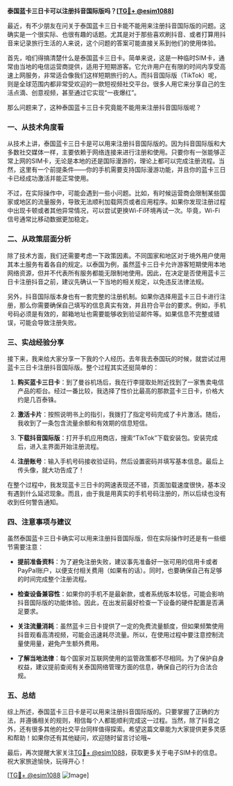 **泰国蓝卡三日卡可以注册抖音国际版吗？[[TG💪+ @esim1088](https://t.me/s/esim1088)]**

最近，有不少朋友在问关于泰国蓝卡三日卡能不能用来注册抖音国际版的问题。这确实是一个很实际、也很有趣的话题。尤其是对于那些喜欢刷抖音、或者打算用抖音来记录旅行生活的人来说，这个问题的答案可能直接关系到他们的使用体验。

首先，咱们得搞清楚什么是泰国蓝卡三日卡。简单来说，这是一种临时SIM卡，通常由当地的电信运营商提供，适用于短期游客。它允许用户在有限的时间内享受高速上网服务，非常适合像我们这样短期旅行的人。而抖音国际版（TikTok）呢，则是全球范围内都非常受欢迎的一款短视频社交平台。很多人用它来分享自己的生活点滴、创意视频，甚至通过它实现“一夜爆红”。

那么问题来了，这种泰国蓝卡三日卡究竟能不能用来注册抖音国际版呢？

### 一、从技术角度看

从技术上讲，泰国蓝卡三日卡是可以用来注册抖音国际版的。因为抖音国际版和大多数社交媒体一样，主要依赖于网络连接来进行注册和使用。只要你有一张能够正常上网的SIM卡，无论是本地的还是国际漫游的，理论上都可以完成注册流程。当然，这里有一个前提条件——你的手机需要支持国际漫游功能，并且你的蓝卡三日卡已经成功激活并能正常使用。

不过，在实际操作中，可能会遇到一些小问题。比如，有时候运营商会限制某些国家或地区的流量服务，导致无法顺利加载网页或者应用程序。如果你发现注册过程中出现卡顿或者其他异常情况，可以尝试更换Wi-Fi环境再试一次。毕竟，Wi-Fi信号通常比移动数据更加稳定。

### 二、从政策层面分析

除了技术方面，我们还需要考虑一下政策因素。不同国家和地区对于境外用户使用其本土服务有着各自的规定。以泰国为例，虽然蓝卡三日卡允许游客短期使用本地网络资源，但并不代表所有服务都能无限制地使用。因此，在决定是否使用蓝卡三日卡注册抖音之前，建议先确认一下当地的相关规定，以免违反法律法规。

另外，抖音国际版本身也有一套完整的注册机制。如果你选择用蓝卡三日卡进行注册，那么你需要确保自己填写的信息真实有效，并且符合平台的要求。例如，手机号码必须是有效的，邮箱地址也需要能够收到验证邮件等。如果信息不完整或错误，可能会导致注册失败。

### 三、实战经验分享

接下来，我来给大家分享一下我的个人经历。去年我去泰国玩的时候，就尝试过用蓝卡三日卡注册抖音国际版。整个过程其实还挺简单的：

1. **购买蓝卡三日卡**：到了曼谷机场后，我在行李提取处附近找到了一家售卖电信产品的柜台。经过一番比较，我选择了性价比最高的那款蓝卡三日卡，价格大约是几百泰铢。
   
2. **激活卡片**：按照说明书上的指引，我拨打了指定号码完成了卡片激活。随后，我收到了一条包含流量余额和有效期的信息短信。

3. **下载抖音国际版**：打开手机应用商店，搜索“TikTok”下载安装包。安装完成后，进入主界面开始注册流程。

4. **注册账号**：输入手机号码接收验证码，然后设置密码并填写基本信息。最后上传头像，就大功告成了！

在整个过程中，我发现蓝卡三日卡的网速表现还不错，页面加载速度很快，基本没有遇到什么延迟现象。而且，由于我是用真实的手机号码注册的，所以后续也没有收到任何警告通知。

### 四、注意事项与建议

虽然泰国蓝卡三日卡确实可以用来注册抖音国际版，但在实际操作时还是有一些细节需要注意：

- **提前准备资料**：为了避免注册失败，建议事先准备好一张可用的信用卡或者PayPal账户，以便支付相关费用（如果有的话）。同时，也要确保自己有足够的时间完成整个注册流程。

- **检查设备兼容性**：如果你的手机不是最新款，或者系统版本较低，可能会影响抖音国际版的功能体验。因此，在出发前最好检查一下设备的硬件配置是否满足要求。

- **关注流量消耗**：虽然蓝卡三日卡提供了一定的免费流量额度，但如果频繁使用抖音观看高清视频，可能会迅速耗尽流量。所以，在使用过程中要注意控制流量使用量，避免产生额外费用。

- **了解当地法律**：每个国家对互联网使用的监管政策都不尽相同。为了保护自身权益，建议提前查阅有关泰国网络管理方面的信息，确保自己的行为合法合规。

### 五、总结

综上所述，泰国蓝卡三日卡是可以用来注册抖音国际版的。只要掌握了正确的方法，并遵循相关的规则，相信每个人都能顺利完成这一过程。当然，除了抖音之外，还有很多其他的社交平台同样值得探索。希望这篇文章能为大家提供更多灵感和帮助！如果你还有其他疑问，欢迎随时留言讨论哦~

最后，再次提醒大家关注[TG💪+ @esim1088](https://t.me/s/esim1088)，获取更多关于电子SIM卡的信息。祝大家旅途愉快，玩得开心！

[[TG💪+ @esim1088](https://t.me/s/esim1088) ![Image](https://i.postimg.cc/4NQfJmqS/Snipaste-2025-05-13-00-14-12.png)]